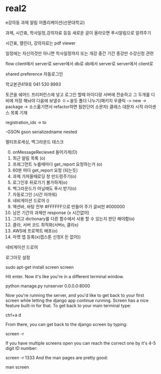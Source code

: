 # real2
e강의동 과제 알림 어플리케이션(선문대학교)

과제, 시간표, 학사일정,강의자료 등등  새로운 글이 올라오면 푸시알림으로 알려주기

시간표, 캘린더, 강의자료는 pdf viewer

일정에는 자신의것만 아니면 학사일정까지
또는 개강 중간 기간 종강만 수강신청 관련

flow
client에서 server로 
server에서 db로
db에서 server로
server에서 client로

shared preference 자동로그인



학교본관419호 041 530 8993

토큰을 쉐어드 프리퍼런스에 넣고
로그인 할때 아이디랑 서버에 전송하고 그 두개를 디비에 저장 해놔야 다음에 보낼수 ㅇㅅ을듯
폴더 나누기(패키지 우클릭 -> new -> package -> 소스옮기면서 refactor하면 됨한단어 소문자)
클래스 대문자 시작
라이센스 목록 기재

registration_ids -> to

-GSON
gson serializedname nested


멀티프로세싱, 백그라운드 태스크

0. onMessageRecieved 들어가게(O)
1. 최근 알림 목록 (o)
2. 프래그먼트 누를때마다 get_report 요청하는거 (o)
3. 60분 마다 get_report 요청 (되는듯)
4. 과제 가져올때로딩 창 만드렁주기(o)
5. 로그인후 뒤로가기 불가하게(o)
6. 백그라운드가 아닐때도 푸시 받기(o)
7. 자동로그인 (시간 아까워)
8. 네비게이션 드로어 ()
9. 액션바, 바탕 전부 #FFFFFF으로 만들어 주기 글씨만 #000000
10. 남은 기간의 과제만 response (x 시간없어)
11. 그리고 dictionary를 다른 함수에서 사용 할 수 있는지 판단 해야함(o)
12. 클라, 서버 코드 최적화(서버o, 클라x)
13. AWS에 프로젝트 배포(o)
14. 마켓 앱 등록(x(캡스톤 신청X 돈 없어))

네비게이션 드로어 

로그아웃
설정

sudo apt-get install screen
screen

Hit enter. Now it's like you're in a different terminal window.

python manage.py runserver 0.0.0.0:8000

Now you're running the server, and you'd like to get back to your first screen while letting the django app continue running. Screen has a nice feature built-in for that. To get back to your main terminal type:

ctrl+a d

From there, you can get back to the django screen by typing:

screen -r

If you have multiple screens open you can reach the correct one by it's 4-5 digit ID number:

screen -r 1333
And the man pages are pretty good:

man screen
